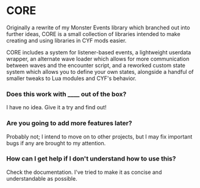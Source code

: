 # CORE
Originally a rewrite of my Monster Events library which branched out into further ideas, CORE is a small collection of libraries intended to make creating and using libraries in CYF mods easier.

CORE includes a system for listener-based events, a lightweight userdata wrapper, an alternate wave loader which allows for more communication between waves and the encounter script, and a reworked custom state system which allows you to define your own states, alongside a handful of smaller tweaks to Lua modules and CYF's behavior.

### Does this work with ____ out of the box?
I have no idea. Give it a try and find out!

### Are you going to add more features later?
Probably not; I intend to move on to other projects, but I may fix important bugs if any are brought to my attention.

### How can I get help if I don't understand how to use this?
Check the documentation. I've tried to make it as concise and understandable as possible. 
